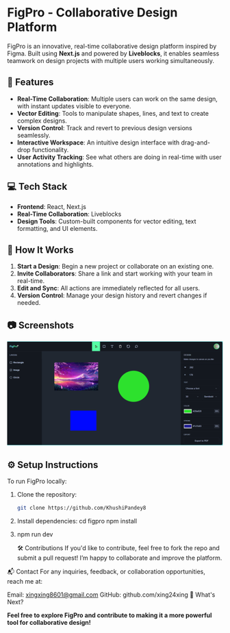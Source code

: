 # FigPro - Collaborative Design Platform

FigPro is an innovative, real-time collaborative design platform inspired by Figma. Built using **Next.js** and powered by **Liveblocks**, it enables seamless teamwork on design projects with multiple users working simultaneously.

## 🚀 Features

- **Real-Time Collaboration**: Multiple users can work on the same design, with instant updates visible to everyone.
- **Vector Editing**: Tools to manipulate shapes, lines, and text to create complex designs.
- **Version Control**: Track and revert to previous design versions seamlessly.
- **Interactive Workspace**: An intuitive design interface with drag-and-drop functionality.
- **User Activity Tracking**: See what others are doing in real-time with user annotations and highlights.
  
## 💻 Tech Stack

- **Frontend**: React, Next.js
- **Real-Time Collaboration**: Liveblocks
- **Design Tools**: Custom-built components for vector editing, text formatting, and UI elements.

## 🌟 How It Works

1. **Start a Design**: Begin a new project or collaborate on an existing one.
2. **Invite Collaborators**: Share a link and start working with your team in real-time.
3. **Edit and Sync**: All actions are immediately reflected for all users.
4. **Version Control**: Manage your design history and revert changes if needed.

## 📷 Screenshots

![FigPro Screenshot](figpro.png)

## ⚙️ Setup Instructions

To run FigPro locally:

1. Clone the repository:
   ```bash
   git clone https://github.com/KhushiPandey8
2. Install dependencies:
   cd figpro
   npm install
   
3. npm run dev

   🛠️ Contributions
If you'd like to contribute, feel free to fork the repo and submit a pull request! I’m happy to collaborate and improve the platform.

📬 Contact
For any inquiries, feedback, or collaboration opportunities, reach me at:

Email: xingxing8601@gmail.com
GitHub: github.com/xing24xing
🎯 What's Next?


**Feel free to explore FigPro and contribute to making it a more powerful tool for collaborative design!**



